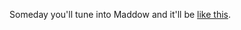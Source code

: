 Someday you'll tune into Maddow and it'll be <a href="https://www.youtube.com/watch?v=ZwMVMbmQBug">like this</a>.
